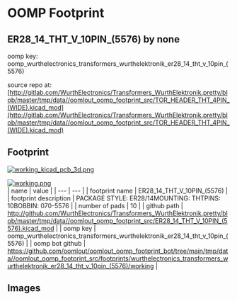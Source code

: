# OOMP Footprint  
## ER28_14_THT_V_10PIN_(5576)  by none  
  
oomp key: oomp_wurthelectronics_transformers_wurthelektronik_er28_14_tht_v_10pin_(5576)  
  
source repo at: [http://gitlab.com/WurthElectronics/Transformers_WurthElektronik.pretty/blob/master/tmp/data//oomlout_oomp_footprint_src/TOR_HEADER_THT_4PIN_(WIDE).kicad_mod](http://gitlab.com/WurthElectronics/Transformers_WurthElektronik.pretty/blob/master/tmp/data//oomlout_oomp_footprint_src/TOR_HEADER_THT_4PIN_(WIDE).kicad_mod)  
## Footprint  
  
[![working_kicad_pcb_3d.png](working_kicad_pcb_3d_600.png)](working_kicad_pcb_3d.png)  
  
[![working.png](working_600.png)](working.png)  
| name | value | 
| --- | --- | 
| footprint name | ER28_14_THT_V_10PIN_(5576) | 
| footprint description | PACKAGE STYLE: ER28/14MOUNTING: THTPINS: 10BOBBIN: 070-5576 | 
| number of pads | 10 | 
| github path | http://github.com/WurthElectronics/Transformers_WurthElektronik.pretty/blob/master/tmp/data//oomlout_oomp_footprint_src/ER28_14_THT_V_10PIN_(5576).kicad_mod | 
| oomp key | oomp_wurthelectronics_transformers_wurthelektronik_er28_14_tht_v_10pin_(5576) | 
| oomp bot github | https://github.com/oomlout/oomlout_oomp_footprint_bot/tree/main/tmp/data//oomlout_oomp_footprint_src/footprints/wurthelectronics_transformers_wurthelektronik_er28_14_tht_v_10pin_(5576)/working | 
## Images  
